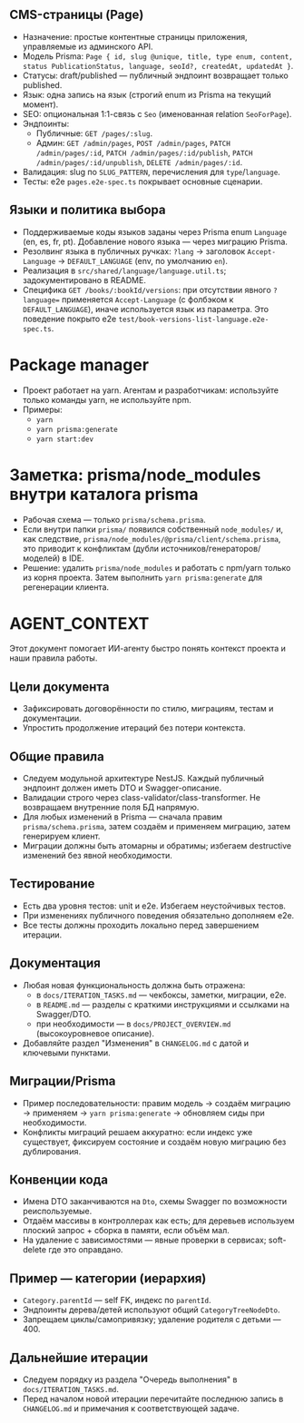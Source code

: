 ## CMS-страницы (Page)

- Назначение: простые контентные страницы приложения, управляемые из админского API.
- Модель Prisma: `Page { id, slug @unique, title, type enum, content, status PublicationStatus, language, seoId?, createdAt, updatedAt }`.
- Статусы: draft/published — публичный эндпоинт возвращает только published.
- Язык: одна запись на язык (строгий enum из Prisma на текущий момент).
- SEO: опциональная 1:1-связь с `Seo` (именованная relation `SeoForPage`).
- Эндпоинты:
  - Публичные: `GET /pages/:slug`.
  - Админ: `GET /admin/pages`, `POST /admin/pages`, `PATCH /admin/pages/:id`, `PATCH /admin/pages/:id/publish`, `PATCH /admin/pages/:id/unpublish`, `DELETE /admin/pages/:id`.
- Валидация: slug по `SLUG_PATTERN`, перечисления для `type`/`language`.
- Тесты: e2e `pages.e2e-spec.ts` покрывает основные сценарии.

## Языки и политика выбора

- Поддерживаемые коды языков заданы через Prisma enum `Language` (en, es, fr, pt). Добавление нового языка — через миграцию Prisma.
- Резолвинг языка в публичных ручках: `?lang` → заголовок `Accept-Language` → `DEFAULT_LANGUAGE` (env, по умолчанию `en`).
- Реализация в `src/shared/language/language.util.ts`; задокументировано в README.
- Специфика `GET /books/:bookId/versions`: при отсутствии явного `?language=` применяется `Accept-Language` (c фолбэком к `DEFAULT_LANGUAGE`), иначе используется язык из параметра. Это поведение покрыто e2e `test/book-versions-list-language.e2e-spec.ts`.

# Package manager

- Проект работает на yarn. Агентам и разработчикам: используйте только команды yarn, не используйте npm.
- Примеры:
  - `yarn`
  - `yarn prisma:generate`
  - `yarn start:dev`

# Заметка: prisma/node_modules внутри каталога prisma

- Рабочая схема — только `prisma/schema.prisma`.
- Если внутри папки `prisma/` появился собственный `node_modules/` и, как следствие, `prisma/node_modules/@prisma/client/schema.prisma`, это приводит к конфликтам (дубли источников/генераторов/моделей) в IDE.
- Решение: удалить `prisma/node_modules` и работать с npm/yarn только из корня проекта. Затем выполнить `yarn prisma:generate` для регенерации клиента.

# AGENT_CONTEXT

Этот документ помогает ИИ-агенту быстро понять контекст проекта и наши правила работы.

## Цели документа

- Зафиксировать договорённости по стилю, миграциям, тестам и документации.
- Упростить продолжение итераций без потери контекста.

## Общие правила

- Следуем модульной архитектуре NestJS. Каждый публичный эндпоинт должен иметь DTO и Swagger-описание.
- Валидации строго через class-validator/class-transformer. Не возвращаем внутренние поля БД напрямую.
- Для любых изменений в Prisma — сначала правим `prisma/schema.prisma`, затем создаём и применяем миграцию, затем генерируем клиент.
- Миграции должны быть атомарны и обратимы; избегаем destructive изменений без явной необходимости.

## Тестирование

- Есть два уровня тестов: unit и e2e. Избегаем неустойчивых тестов.
- При изменениях публичного поведения обязательно дополняем e2e.
- Все тесты должны проходить локально перед завершением итерации.

## Документация

- Любая новая функциональность должна быть отражена:
  - в `docs/ITERATION_TASKS.md` — чекбоксы, заметки, миграции, e2e.
  - в `README.md` — разделы с краткими инструкциями и ссылками на Swagger/DTO.
  - при необходимости — в `docs/PROJECT_OVERVIEW.md` (высокоуровневое описание).
- Добавляйте раздел "Изменения" в `CHANGELOG.md` с датой и ключевыми пунктами.

## Миграции/Prisma

- Пример последовательности: правим модель → создаём миграцию → применяем → `yarn prisma:generate` → обновляем сиды при необходимости.
- Конфликты миграций решаем аккуратно: если индекс уже существует, фиксируем состояние и создаём новую миграцию без дублирования.

## Конвенции кода

- Имена DTO заканчиваются на `Dto`, схемы Swagger по возможности реиспользуемые.
- Отдаём массивы в контроллерах как есть; для деревьев используем плоский запрос + сборка в памяти, если объём мал.
- На удаление с зависимостями — явные проверки в сервисах; soft-delete где это оправдано.

## Пример — категории (иерархия)

- `Category.parentId` — self FK, индекс по `parentId`.
- Эндпоинты дерева/детей используют общий `CategoryTreeNodeDto`.
- Запрещаем циклы/самопривязку; удаление родителя с детьми — 400.

## Дальнейшие итерации

- Следуем порядку из раздела "Очередь выполнения" в `docs/ITERATION_TASKS.md`.
- Перед началом новой итерации перечитайте последнюю запись в `CHANGELOG.md` и примечания к соответствующей задаче.
